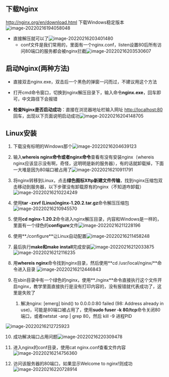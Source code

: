 ## **下载Nginx**

http://nginx.org/en/download.html 下载Windows稳定版本![image-20220216194058048](10.png)

- 直接解压就可以了![image-20220216203401480](11.png)
  - conf文件是我们常用的，里面有一个nginx.conf，listen设置80后所有访问80端口的服务都会被nginx拦截![image-20220216203530607](12.png)




## **启动Nginx**(两种方法)

- 直接双击nginx.exe，双击后一个黑色的弹窗一闪而过，不建议用这个方法
- 打开cmd命令窗口，切换到nginx解压目录下，输入命令**nginx.exe**，回车即可，中文路径下会报错

- **检查Nginx是否启动成功**：直接在浏览器地址栏输入网址 [http://localhost:80](http://localhost/) 回车，出现以下页面说明启动成功![image-20220216204148705](13.png)


## **Linux安装**

1. 下载没有标明的Windows那个![image-20220216204639123](14.png)

2. 输入**whereis nginx命令或者nginx命令**查看有没有安装nginx（whereis nginx应该显示没有啊，奇怪，这明明是新的服务器），有的话就卸载掉，下面一大堆是因为80端口被占用了![image-20220216210911791](15.png)

3. 将nginx转移到Linux，点击**绿色图标Xftp新建文件传输**，找到nginx压缩包双击移动到服务器，以下步骤没有卸载原有的nginx（不知道咋卸载）![image-20220216210224249](23.png)

4. 使用**tar -zxvf (Linux)nginx-1.20.2.tar.gz**命令解压压缩包![image-20220216210945570](16.png)

5. 使用**cd nginx-1.20.2**命令进入nginx解压目录，内容和Windows是一样的，里面有一个绿色的**configure**文件![image-20220216211228196](17.png)

6. 使用**./configure**让Linux自动配置![image-20220216211458248](18.png)

7. 最后执行**make和make install**完成安装![image-20220216212033875](19.png)![image-20220216212116235](20.png)

8. 用**whereis nginx**命令找到nginx目录，然后使用**cd /usr/local/nginx/**命令进入目录 ![image-20220216212446843](24.png)

9. 在sbin目录中有一个绿色的nginx，使用**./nginx**命令直接执行这个文件开启nginx，教学里面直接执行是没有打印内容的，没有报错就代表成功了，这里是失败了

   1. 解决nginx: [emerg] bind() to 0.0.0.0:80 failed (98: Address already in use)，可能是80端口被占用了，使用**sudo fuser -k 80/tcp**命令关闭80端口，或者netstat -anp | grep 80，然后 kill -9 进程PID

  ![image-20220216212725923](25.png)

10. 成功解决端口占用问题![image-20220216220309478](26.png)

11. 进入nginx的conf目录，使用cat nginx.conf查看文件内容![image-20220216214756360](21.png)

12. 访问该服务器的80端口，如果显示Welcome to nginx!则成功![image-20220216220728914](22.png)
